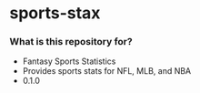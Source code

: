 # sports-stax #

### What is this repository for? ###
* Fantasy Sports Statistics
* Provides sports stats for NFL, MLB, and NBA
* 0.1.0
